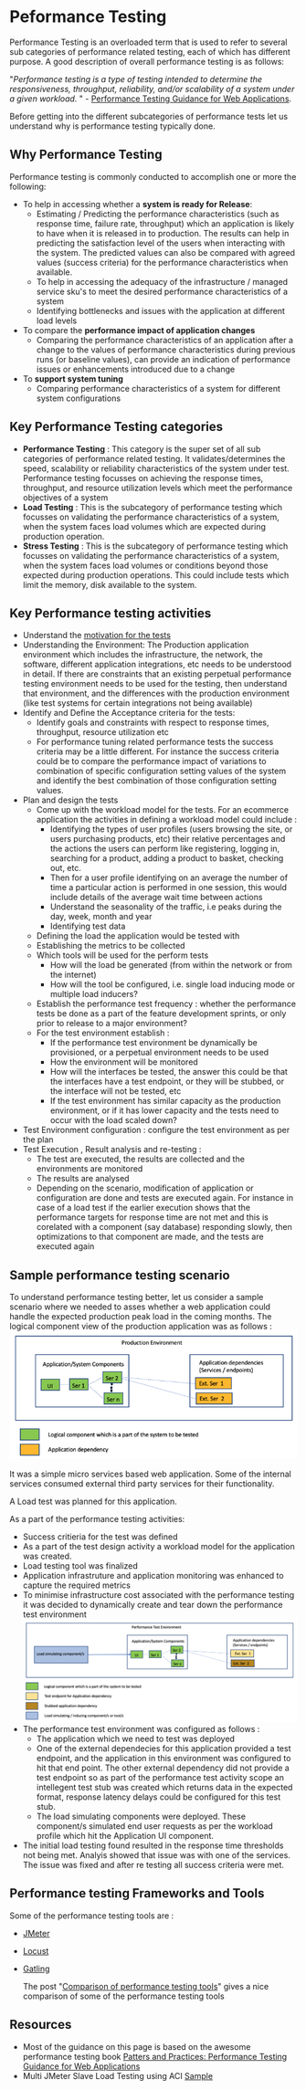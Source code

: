 # Peformance Testing

Performance Testing is an overloaded term that is used to refer to several sub categories of performance related testing, each of which has different purpose. A good description of overall performance testing is as follows: 

"*Performance testing is a type of testing intended to determine the responsiveness, throughput, reliability, and/or scalability of a system under a given workload.* " -  [Performance Testing Guidance for Web Applications](https://docs.microsoft.com/en-us/archive/blogs/dajung/ebook-pnp-performance-testing-guidance-for-web-applications).

Before getting into the different subcategories of performance tests let us understand why is performance testing typically done.


## Why Performance Testing

Performance testing is commonly conducted to accomplish one or more the following:

* To help in accessing whether a **system is ready for Release**:
  * Estimating / Predicting the performance characteristics (such as response time, failure rate, throughput) which an application is likely to have when it is released in to production. The results can help in predicting the satisfaction level of the users when interacting with the system. The predicted values can also be compared with agreed values (success criteria) for the performance characteristics when available. 
  * To help in accessing the adequacy of the infrastructure / managed service sku's to meet the desired performance characteristics of a system
  * Identifying bottlenecks and issues with the application at different load levels
* To compare the **performance impact of application changes**
  * Comparing the performance characteristics of an application after a change to the values of performance characteristics during previous runs (or baseline values), can provide an indication of performance issues or enhancements introduced due to a change
* To **support system tuning**
  * Comparing performance characteristics of a system for different system configurations



## Key Performance Testing categories
* **Performance Testing** : This category is the super set of all sub categories of performance related testing. It validates/determines the speed, scalability or reliability characteristics of the system under test. Performance testing focusses on achieving the response times, throughput, and resource utilization levels which meet the performance objectives of a system
* **Load Testing** : This is the subcategory of performance testing which focusses on validating the performance characteristics of a system, when the system faces load volumes which are expected during production operation.
* **Stress Testing** : This is the subcategory of performance testing which focusses on validating the performance characteristics of a system, when the system faces load volumes or conditions beyond those expected during production operations. This could include tests which limit the memory, disk available to the system.



## Key Performance testing activities

* Understand the [motivation for the tests](#why-performance-testing)
* Understanding the Environment: The Production application environment which includes the infrastructure, the network, the software, different application integrations, etc needs to be understood in detail. If there are constraints that an existing perpetual performance testing environment needs to be used for the testing, then understand that environment, and the differences with the production environment (like test systems for certain integrations not being available)
* Identify and Define the Acceptance criteria for the tests:
  * Identify goals and constraints with respect to response times, throughput, resource utilization etc
  * For performance tuning related performance tests the success criteria may be a little different. For instance the success criteria could be to compare the performance impact of variations to combination of specific configuration setting values of the system and identify the best combination of those configuration setting values. 
* Plan and design the tests
  * Come up with the workload model for the tests. For an ecommerce application the activities in defining a workload model could include :
    * Identifying the types of user profiles (users browsing the site, or users purchasing products, etc) their relative percentages and the actions the users can perform like registering, logging in, searching for a product, adding a product to basket, checking out, etc. 
    * Then for a user profile identifying on an average the number of time a particular action is  performed in one session, this would include details of the average wait time between actions
    * Understand the seasonality of the traffic, i.e peaks during the day, week, month and year
    * Identifying test data
  * Defining the load the application would be tested with
  * Establishing the metrics to be collected
  * Which tools will be used for the perform tests
    * How will the load be generated (from within the network or from the internet)
    * How will the tool be configured, i.e. single load inducing mode or multiple load inducers?
  * Establish the performance test frequency : whether the performance tests be done as a part of the feature development sprints, or only prior to release to a major environment?
  * For the test environment establish :
    * If the performance test environment be dynamically be provisioned, or a perpetual environment needs to be used
    * How the environment will be monitored
    * How will the interfaces be tested, the answer this could be that the interfaces have a test endpoint, or they will be stubbed, or the interface will not be tested, etc
    * If the test environment has similar capacity as the production environment, or if it has lower capacity and the tests need to occur with the load scaled down?
* Test Environment configuration : configure the test environment as per the plan 
* Test Execution , Result analysis and re-testing :
  * The test are executed, the results are collected and the environments are monitored
  * The results are analysed
  * Depending on the scenario, modification of application or configuration are done and tests are executed again. For instance in case of a load test if the earlier execution shows that the performance targets for response time are not met and this is corelated with a component (say database) responding slowly, then optimizations to that component are made, and the tests are executed again
  
## Sample performance testing scenario
To understand performance testing better, let us consider a sample scenario where we needed to asses whether a web application could handle the expected production peak load in the coming months.
The logical component view of the production application was as follows :
![Production component view](./images/production-view.png)

It was a simple micro services based web application. Some of the internal services consumed external third party services for their functionality.

A Load test was planned for this application. 

As a part of the performance testing activities:
* Success critieria for the test was defined
* As a part of the test design activity a workload model for the application was created.
* Load testing tool was finalized
* Application infrastruture and application monitoring was enhanced to capture the required metrics
* To minimise infrastructure cost associated with the performance testing it was decided to dynamically create and tear down the performance test environment
![Performance Test Environment](./images/perf-test-view.png)
* The performance test environment was configured as follows :
  * The application which we need to test was deployed
  * One of the external dependecies for this application provided a test endpoint, and the application in this environment was configured to hit that end point. The other external dependency did not provide a test endpoint so as part of the performance test activity scope an intellegent test stub was created which returns data in the expected format, response latency delays could be configured for this test stub.
  * The load simulating components were deployed. These component/s simulated end user requests as per the workload profile which hit the Application UI component.
* The initial load testing found resulted in the response time thresholds not being met. Analyis showed that issue was with one of the services. The issue was fixed and after re testing all success criteria were met.






## Performance testing Frameworks and Tools
Some of the performance testing tools are :
* [JMeter](https://jmeter.apache.org/)
* [Locust](https://locust.io/)
* [Gatling](https://gatling.io/)
  
  The post "[Comparison of performance testing tools](https://www.blazemeter.com/blog/open-source-load-testing-tools-which-one-should-you-use?utm_source=blog&utm_medium=BM_blog&utm_campaign=jmeter-vs-locust-which-one-should-you-choose)" gives a nice comparison of some of the performance testing tools



## Resources
* Most of the guidance on this page is based on the awesome performance testing book [Patters and Practices: Performance Testing Guidance for Web Applications](https://docs.microsoft.com/en-us/archive/blogs/dajung/ebook-pnp-performance-testing-guidance-for-web-applications)
* Multi JMeter Slave Load Testing using ACI [Sample](https://docs.microsoft.com/en-us/samples/azure-samples/jmeter-aci-terraform/jmeter-aci-terraform/)

